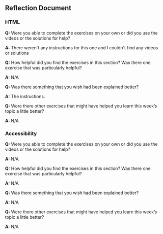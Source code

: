 ## Reflection Document

### HTML

**Q:** Were you able to complete the exercises on your own or did you use the
videos or the solutions for help?

**A:** There weren't any instructions for this one and I couldn't find any videos or solutions

**Q:** How helpful did you find the exercises in this section? Was there one
exercise that was particularly helpful?

**A:** N/A

**Q:** Was there something that you wish had been explained better?

**A:** The instructions.

**Q:** Were there other exercises that might have helped you learn this week’s
topic a little better?

**A:** N/A

### Accessibility

**Q:** Were you able to complete the exercises on your own or did you use the
videos or the solutions for help?

**A:** N/A

**Q:** How helpful did you find the exercises in this section? Was there one
exercise that was particularly helpful?

**A:** N/A

**Q:** Was there something that you wish had been explained better?

**A:** N/A

**Q:** Were there other exercises that might have helped you learn this week’s
topic a little better?

**A:** N/A